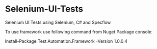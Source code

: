 # Selenium-UI-Tests
Selenium UI Tests using Selenium, C# and Specflow

To use framework use following command from Nuget Package console:
 
 Install-Package Test.Automation.Framework -Version 1.0.0.4
